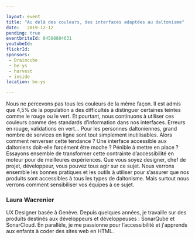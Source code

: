 ```yaml
---

layout: event
title: "Au delà des couleurs, des interfaces adaptées au daltonisme"
date:   2019-12-12
pending: true
eventbriteId: 84588884631
youtubeId: 
flickrId:
sponsors:
 - Braincube
 - be-ys
 - harvest
 - inside
location: be-ys

---
```


Nous ne percevons pas tous les couleurs de la même façon. Il est admis que 4,5% de la population a des difficultés à distinguer certaines teintes comme le rouge ou le vert. Et pourtant, nous continuons à utiliser ces couleurs comme des standards d’information dans nos interfaces. Erreurs en rouge, validations en vert… Pour les personnes daltoniennes, grand nombre de services en ligne sont tout simplement inutilisables.
Alors comment renverser cette tendance ? Une interface accessible aux daltoniens doit-elle forcément être moche ? Pénible à mettre en place ? Essayons ensemble de transformer cette contrainte d’accessibilité en moteur pour de meilleures expériences.
Que vous soyez designer, chef de projet, développeur, vous pouvez tous agir sur ce sujet. Nous verrons ensemble les bonnes pratiques et les outils à utiliser pour s’assurer que nos produits sont accessibles à tous les types de daltonisme. Mais surtout nous verrons comment sensibiliser vos équipes à ce sujet.

### Laura Wacrenier

UX Designer basée à Genève. Depuis quelques années, je travaille sur des produits destinés aux développeurs et développeuses : SonarQube et SonarCloud. En parallèle, je me passionne pour l’accessibilité et j'apprends aux enfants à coder des sites web en HTML.
